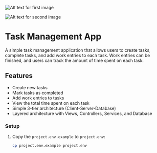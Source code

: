 ![Alt text for first image](https://cdn.glitch.global/7db13fed-b112-4a52-8c19-56b85f8cb62b/Screenshot%20from%202024-10-22%2014-56-40.png?v=1729598294904)

![Alt text for second image](https://cdn.glitch.global/7db13fed-b112-4a52-8c19-56b85f8cb62b/Screenshot%20from%202024-10-22%2014-56-54.png?v=1729598311925)



# Task Management App

A simple task management application that allows users to create tasks, complete tasks, and add work entries to each task. Work entries can be finished, and users can track the amount of time spent on each task.

## Features

- Create new tasks
- Mark tasks as completed
- Add work entries to tasks
- View the total time spent on each task
- Simple 3-tier architecture (Client-Server-Database)
- Layered architecture with Views, Controllers, Services, and Database

### Setup

1. Copy the `project.env.example` to `project.env`:
   ```bash
   cp project.env.example project.env